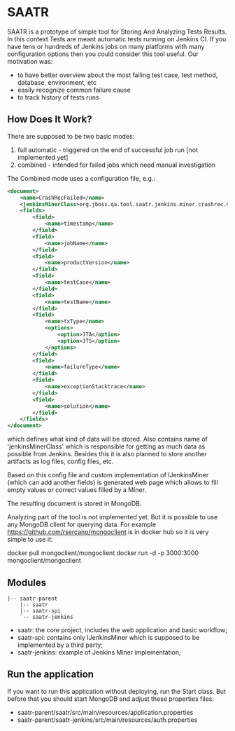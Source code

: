 SAATR
=====

SAATR is a prototype of simple tool for Storing And Analyzing Tests Results. In this context Tests are meant automatic tests running on Jenkins CI. If you have tens or hundreds of Jenkins jobs on many platforms with many configuration options then you could consider this tool useful. Our motivation was:

 - to have better overview about the most failing test case, test method, database, environment, etc
 - easily recognize common failure cause
 - to track history of tests runs


How Does It Work?
-----------------

There are supposed to be two basic modes:  

1. full automatic - triggered on the end of successful job run [not implemented yet]
2. combined - intended for failed jobs which need manual investigation

The Combined mode uses a configuration file, e.g.: 

```xml
<document>
	<name>CrashRecFailed</name>
	<jenkinsMinerClass>org.jboss.qa.tool.saatr.jenkins.miner.crashrec.CrashRecJenkinsMiner</jenkinsMinerClass>
	<fields>
		<field>
			<name>timestamp</name>
		</field>
		<field>
			<name>jobName</name>
		</field>
		<field>
			<name>productVersion</name>
		</field>
		<field>
			<name>testCase</name>
		</field>
		<field>
			<name>testName</name>
		</field>
		<field>
			<name>txType</name>
			<options>
				<option>JTA</option>
				<option>JTS</option>
			</options>
		</field>
		<field>
			<name>failureType</name>
		</field>
		<field>
			<name>exceptionStacktrace</name>
		</field>
		<field>
			<name>solution</name>
		</field>
	</fields>
</document> 
```
which defines what kind of data will be stored. Also contains name of 'jenkinsMinerClass' which is responsible for getting as much data as possible from Jenkins. Besides this it is also planned to store another artifacts as log files, config files, etc.

Based on this config file and custom implementation of IJenkinsMiner (which can add another fields) is generated web page which allows to fill empty values or correct values filled by a Miner.

The resulting document is stored in MongoDB.

Analyzing part of the tool is not implemented yet. But it is possible to use any MongoDB client for querying data. For example https://github.com/rsercano/mongoclient is in docker hub so it is very simple to use it:

docker pull mongoclient/mongoclient
docker run -d -p 3000:3000 mongoclient/mongoclient 

Modules
-------
	|-- saatr-parent
	    |-- saatr
	    |-- saatr-spi
	    `-- saatr-jenkins
	
- saatr: the core project, includes the web application and basic workflow;
- saatr-spi: contains only IJenkinsMiner which is supposed to be implemented by a third party;
- saatr-jenkins: example of Jenkins Miner implementation;

Run the application
-------------------

If you want to run this application without deploying, run the Start class. But before that you should start MongoDB and adjust these properties files:

 - saatr-parent/saatr/src/main/resources/application.properties
 - saatr-parent/saatr-jenkins/src/main/resources/auth.properties
